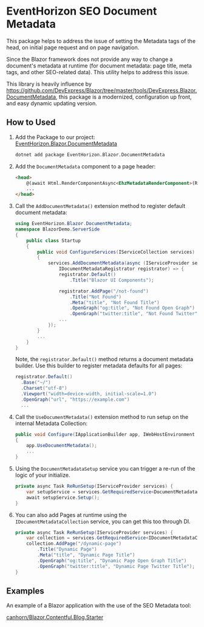 # EventHorizon SEO Document Metadata

This package helps to address the issue of setting the Metadata tags of the head, on initial page request and on page navigation. 

Since the Blazor framework does not provide any way to change a document's metadata at runtime (for document metadata: page title, meta tags, and other SEO-related data). This utility helps to address this issue.

This library is heavily influence by <a href="https://github.com/DevExpress/Blazor/tree/master/tools/DevExpress.Blazor.DocumentMetadata">https://github.com/DevExpress/Blazor/tree/master/tools/DevExpress.Blazor.DocumentMetadata</a>, this package is a modernized, configuration up front, and easy dynamic updating version.

## How to Used

1. Add the Package to our project: <a href="https://www.nuget.org/packages/EventHorizon.Blazor.DocumentMetadata/">EventHorizon.Blazor.DocumentMetadata</a>

    ~~~ bash
    dotnet add package EventHorizon.Blazor.DocumentMetadata
    ~~~

2. Add the `DocumentMetadata` component to a page header:

    ~~~ html
    <head>
        @(await Html.RenderComponentAsync<EhzMetadataRenderComponent>(RenderMode.ServerPrerendered))
        ...
    </head>
    ~~~

2. Call the `AddDocumentMetadata()` extension method to register default document metadata:

    ~~~ csharp
    using EventHorizon.Blazor.DocumentMetadata;
    namespace BlazorDemo.ServerSide
    {
        public class Startup
        {
            public void ConfigureServices(IServiceCollection services)
            {
                services.AddDocumentMetadata(async (IServiceProvider serviceProvider,
                    IDocumentMetadataRegistrator registrator) => {
                    registrator.Default()
                        .Title("Blazor UI Components");

                    registrator.AddPage("/not-found")
                        .Title("Not Found")
                        .Meta("title", "Not Found Title")
                        .OpenGraph("og:title", "Not Found Open Graph")
                        .OpenGraph("twitter:title", "Not Found Twitter");
                    ...
                });
            }
            ...
        }
    }
    ~~~
    
    Note, the `registrator.Default()` method returns a document metadata builder. Use this builder to register metadata defaults for all pages:
 
    ~~~ cs
    registrator.Default()
      .Base("~/")
      .Charset("utf-8")
      .Viewport("width=device-width, initial-scale=1.0")
      .OpenGraph("url", "https://example.com")
      ...
    ~~~

3. Call the `UseDocumentMetadata()` extension method to run setup on the internal Metadata Collection: 

    ~~~ csharp 
    public void Configure(IApplicationBuilder app, IWebHostEnvironment env)
    {
        app.UseDocumentMetadata();
        ...
    }
    ~~~

4. Using the `DocumentMetadataSetup` service you can trigger a re-run of the logic of your initialize.

    ~~~ csharp 
    private async Task ReRunSetup(IServiceProvider services) {
        var setupService = services.GetRequiredService<DocumentMetadataSetup>();
        await setupService.Setup();
    }
    ~~~

5. You can also add Pages at runtime using the `IDocumentMetadataCollection` service, you can get this too through DI.

    ~~~ csharp
    private async Task ReRunSetup(IServiceProvider services) {
        var collection = services.GetRequiredService<IDocumentMetadataCollection>();
        collection.AddPage("/dynamic-page")
            .Title("Dynamic Page")
            .Meta("title", "Dynamic Page Title")
            .OpenGraph("og:title", "Dynamic Page Open Graph Title")
            .OpenGraph("twitter:title", "Dynamic Page Twitter Title");
    }
    ~~~

## Examples

An example of a Blazor application with the use of the SEO Metadata tool:

[canhorn/Blazor.Contentful.Blog.Starter](https://github.com/canhorn/Blazor.Contentful.Blog.Starter)
